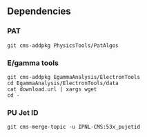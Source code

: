 ## Dependencies

### PAT

    git cms-addpkg PhysicsTools/PatAlgos

### E/gamma tools

    git cms-addpkg EgammaAnalysis/ElectronTools
    cd EgammaAnalysis/ElectronTools/data
    cat download.url | xargs wget
    cd -

### PU Jet ID

    git cms-merge-topic -u IPNL-CMS:53x_pujetid
